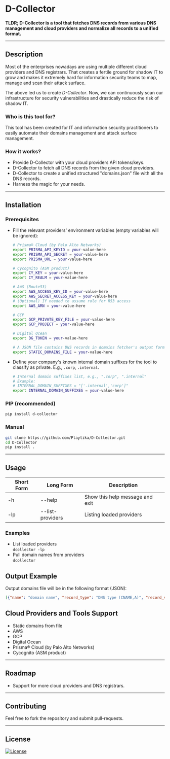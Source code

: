 # D-Collector

**TLDR; D-Collector is a tool that fetches DNS records from various DNS management and cloud providers and
normalize all records to a unified format.**

---

## Description

Most of the enterprises nowadays are using multiple different cloud providers and DNS registrars.
That creates a fertile ground for shadow IT to grow and makes it extremely hard for information security
teams to map, manage and scan their attack surface.

The above led us to create *D-Collector*. Now, we can continuously scan our infrastructure for
security vulnerabilities and drastically reduce the risk of shadow IT.

### Who is this tool for?
This tool has been created for IT and information security practitioners to easily automate their
domains management and attack surface management.

### How it works?

- Provide D-Collector with your cloud providers API tokens/keys.
- D-Collector to fetch all DNS records from the given cloud providers. 
- D-Collector to create a unified structured "domains.json" file with all the DNS records.
- Harness the magic for your needs.

--- 

## Installation
### Prerequisites
- Fill the relevant providers' environment variables (empty variables will be ignored):
  ```bash
  # Prisma® Cloud (by Palo Alto Networks)
  export PRISMA_API_KEYID = your-value-here
  export PRISMA_API_SECRET = your-value-here
  export PRISMA_URL = your-value-here
  
  # Cycognito (ASM product)
  export CY_KEY = your-value-here
  export CY_REALM = your-value-here
  
  # AWS (Route53)
  export AWS_ACCESS_KEY_ID = your-value-here
  export AWS_SECRET_ACCESS_KEY = your-value-here
  # (Optional) If needed to assume role for R53 access
  export AWS_ARN = your-value-here
  
  # GCP
  export GCP_PRIVATE_KEY_FILE = your-value-here
  export GCP_PROJECT = your-value-here
  
  # Digital Ocean
  export DG_TOKEN = your-value-here
  
  # A JSON file contains DNS records in domains fetcher's output format
  export STATIC_DOMAINS_FILE = your-value-here
  ```
- Define your company's known internal domain suffixes for the tool to classify as private.
  E.g., `.corp`, `.internal`.
  ```bash
  # Internal domain suffixes list, e.g., ".corp", ".internal"
  # Example:
  # INTERNAL_DOMAIN_SUFFIXES = "['.internal','corp']"
  export INTERNAL_DOMAIN_SUFFIXES = your-value-here
  ```

### PIP (recommended)
```bash
pip install d-collector
```

### Manual
```bash
git clone https://github.com/Playtika/D-Collector.git
cd D-Collector
pip install .
```
---

## Usage
Short Form    | Long Form            | Description
------------- | -------------------- |-------------
-h            | --help               | Show this help message and exit
-lp            | --list-providers            | Listing loaded providers

### Examples
- List loaded providers\
```dcollector -lp```
- Pull domain names from providers\
```dcollector```

## Output Example
Output domains file will be in the following format (JSON):
```json
[{"name": "domain name", "record_type": "DNS type (CNAME,A)", "record_value": "value (ip,ec2 domain name)", "is_private": "false/true", "source": "provider/dns management tool"}]
```

## Cloud Providers and Tools Support
- Static domains from file
- AWS
- GCP
- Digital Ocean
- Prisma® Cloud (by Palo Alto Networks)
- Cycognito (ASM product)

---
## Roadmap
- Support for more cloud providers and DNS registrars.

---
## Contributing
Feel free to fork the repository and submit pull-requests.

---
## License

[![License](https://img.shields.io/badge/License-Apache_2.0-blue.svg)](https://opensource.org/licenses/Apache-2.0)
